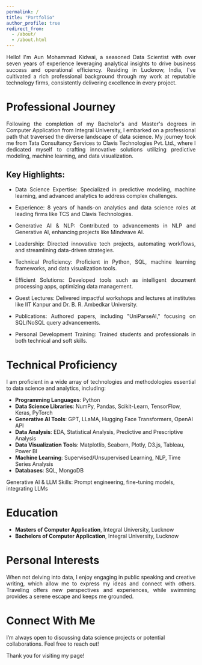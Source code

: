 ```yaml
---
permalink: /
title: "Portfolio"
author_profile: true
redirect_from: 
  - /about/
  - /about.html
---
```

<p style="text-align: justify;">Hello! I'm Aun Mohammad Kidwai, a seasoned Data Scientist with over seven years of experience leveraging analytical insights to drive business success and operational efficiency. Residing in Lucknow, India, I've cultivated a rich professional background through my work at reputable technology firms, consistently delivering excellence in every project.</p>

Professional Journey
======
<p style="text-align: justify;">Following the completion of my Bachelor's and Master's degrees in Computer Application from Integral University, I embarked on a professional path that traversed the diverse landscape of data science. My journey took me from Tata Consultancy Services to Clavis Technologies Pvt. Ltd., where I dedicated myself to crafting innovative solutions utilizing predictive modeling, machine learning, and data visualization.</p>

Key Highlights:
------
- <p style="text-align: justify;">Data Science Expertise: Specialized in predictive modeling, machine learning, and advanced analytics to address complex challenges.</p>
- <p style="text-align: justify;">Experience: 8 years of hands-on analytics and data science roles at leading firms like TCS and Clavis Technologies.</p>
- <p style="text-align: justify;">Generative AI & NLP: Contributed to advancements in NLP and Generative AI, enhancing projects like Mindwave AI.</p>
- <p style="text-align: justify;">Leadership: Directed innovative tech projects, automating workflows, and streamlining data-driven strategies.</p>
- <p style="text-align: justify;">Technical Proficiency: Proficient in Python, SQL, machine learning frameworks, and data visualization tools.</p>
- <p style="text-align: justify;">Efficient Solutions: Developed tools such as intelligent document processing apps, optimizing data management.</p>
- <p style="text-align: justify;">Guest Lectures: Delivered impactful workshops and lectures at institutes like IIT Kanpur and Dr. B. R. Ambedkar University.</p>
- <p style="text-align: justify;">Publications: Authored papers, including "UniParseAI," focusing on SQL/NoSQL query advancements.</p>
- <p style="text-align: justify;">Personal Development Training: Trained students and professionals in both technical and soft skills.</p>

Technical Proficiency
======
<p style="text-align: justify;">I am proficient in a wide array of technologies and methodologies essential to data science and analytics, including:</p>

- **Programming Languages**: Python
- **Data Science Libraries**: NumPy, Pandas, Scikit-Learn, TensorFlow, Keras, PyTorch
- **Generative AI Tools**: GPT, LLaMA, Hugging Face Transformers, OpenAI API
- **Data Analysis**: EDA, Statistical Analysis, Predictive and Prescriptive Analysis
- **Data Visualization Tools**: Matplotlib, Seaborn, Plotly, D3.js, Tableau, Power BI
- **Machine Learning**: Supervised/Unsupervised Learning, NLP, Time Series Analysis
- **Databases**: SQL, MongoDB

Generative AI & LLM Skills: Prompt engineering, fine-tuning models, integrating LLMs

Education
======
- **Masters of Computer Application**, Integral University, Lucknow
- **Bachelors of Computer Application**, Integral University, Lucknow

Personal Interests
======
<p style="text-align: justify;">When not delving into data, I enjoy engaging in public speaking and creative writing, which allow me to express my ideas and connect with others. Traveling offers new perspectives and experiences, while swimming provides a serene escape and keeps me grounded.</p>

Connect With Me
======
I’m always open to discussing data science projects or potential collaborations. Feel free to reach out!

Thank you for visiting my page!

